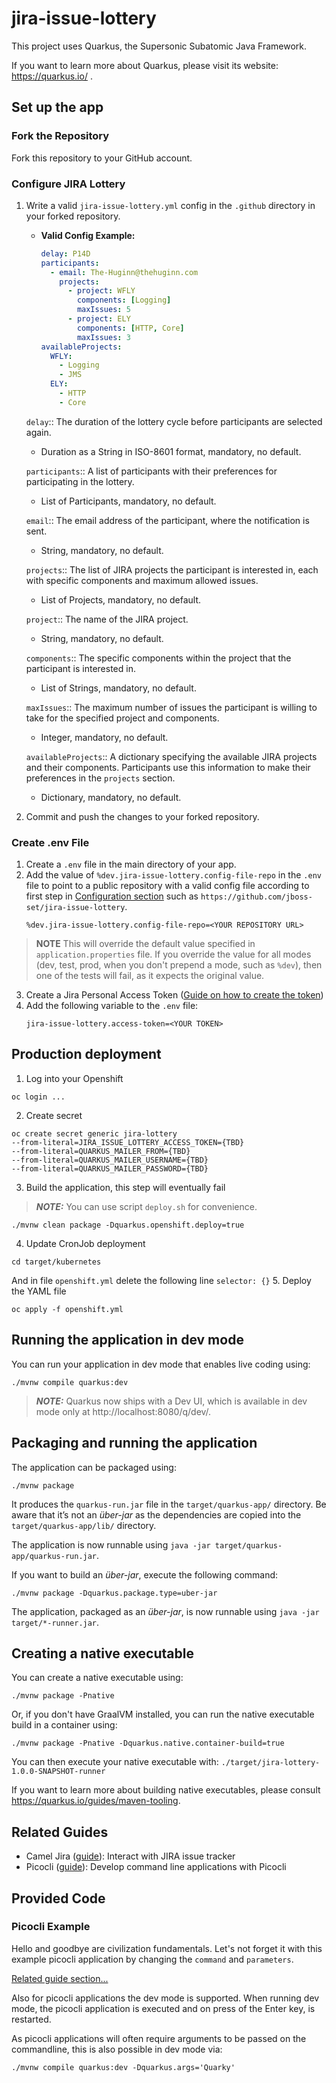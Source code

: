 # jira-issue-lottery

This project uses Quarkus, the Supersonic Subatomic Java Framework.

If you want to learn more about Quarkus, please visit its website: https://quarkus.io/ .

## Set up the app

### Fork the Repository
Fork this repository to your GitHub account.

### Configure JIRA Lottery
1. Write a valid `jira-issue-lottery.yml` config in the `.github` directory in your forked repository.
    - **Valid Config Example:**
      ```yaml
      delay: P14D
      participants:
        - email: The-Huginn@thehuginn.com
          projects:
            - project: WFLY
              components: [Logging]
              maxIssues: 5
            - project: ELY
              components: [HTTP, Core]
              maxIssues: 3
      availableProjects:
        WFLY:
          - Logging
          - JMS
        ELY:
          - HTTP
          - Core
      ```
   `delay`::
   The duration of the lottery cycle before participants are selected again.
   + Duration as a String in ISO-8601 format, mandatory, no default.
   
   `participants`::
   A list of participants with their preferences for participating in the lottery.
   + List of Participants, mandatory, no default.
   
   `email`::
   The email address of the participant, where the notification is sent.
   + String, mandatory, no default.
   
   `projects`::
   The list of JIRA projects the participant is interested in, each with specific components and maximum allowed issues.
   + List of Projects, mandatory, no default.
   
   `project`::
   The name of the JIRA project.
   + String, mandatory, no default.
   
   `components`::
   The specific components within the project that the participant is interested in.
   + List of Strings, mandatory, no default.
   
   `maxIssues`::
   The maximum number of issues the participant is willing to take for the specified project and components.
   + Integer, mandatory, no default.

   `availableProjects`::
   A dictionary specifying the available JIRA projects and their components. Participants use this information to make their preferences in the `projects` section.
   + Dictionary, mandatory, no default.



2. Commit and push the changes to your forked repository.


### Create .env File
1. Create a `.env` file in the main directory of your app.
2. Add the value of `%dev.jira-issue-lottery.config-file-repo` in the `.env` file to point to a public repository with a valid config file according to first step in [Configuration section](#configure-jira-lottery) such as `https://github.com/jboss-set/jira-issue-lottery`.
      ```env
   %dev.jira-issue-lottery.config-file-repo=<YOUR REPOSITORY URL>
> **NOTE** This will override the default value specified in `application.properties` file. If you override the value for all modes (dev, test, prod, when you don't prepend a mode, such as `%dev`), then one of the tests will fail, as it expects the original value.
3. Create a Jira Personal Access Token ([Guide on how to create the token](https://confluence.atlassian.com/enterprise/using-personal-access-tokens-1026032365.html))
4. Add the following variable to the `.env` file:
   ```env
   jira-issue-lottery.access-token=<YOUR TOKEN>
   
## Production deployment
1. Log into your Openshift
```shell
oc login ...
```
2. Create secret
```shell
oc create secret generic jira-lottery
--from-literal=JIRA_ISSUE_LOTTERY_ACCESS_TOKEN={TBD}
--from-literal=QUARKUS_MAILER_FROM={TBD}
--from-literal=QUARKUS_MAILER_USERNAME={TBD}
--from-literal=QUARKUS_MAILER_PASSWORD={TBD}
```
3. Build the application, this step will eventually fail
> **_NOTE:_**  You can use script `deploy.sh` for convenience.
```shell
./mvnw clean package -Dquarkus.openshift.deploy=true
```
4. Update CronJob deployment
```shell
cd target/kubernetes
```
And in file `openshift.yml` delete the following line `selector: {}`
5. Deploy the YAML file
```shell
oc apply -f openshift.yml
```

   
## Running the application in dev mode

You can run your application in dev mode that enables live coding using:
```shell script
./mvnw compile quarkus:dev
```

> **_NOTE:_**  Quarkus now ships with a Dev UI, which is available in dev mode only at http://localhost:8080/q/dev/.

## Packaging and running the application

The application can be packaged using:
```shell script
./mvnw package
```
It produces the `quarkus-run.jar` file in the `target/quarkus-app/` directory.
Be aware that it’s not an _über-jar_ as the dependencies are copied into the `target/quarkus-app/lib/` directory.

The application is now runnable using `java -jar target/quarkus-app/quarkus-run.jar`.

If you want to build an _über-jar_, execute the following command:
```shell script
./mvnw package -Dquarkus.package.type=uber-jar
```

The application, packaged as an _über-jar_, is now runnable using `java -jar target/*-runner.jar`.

## Creating a native executable

You can create a native executable using: 
```shell script
./mvnw package -Pnative
```

Or, if you don't have GraalVM installed, you can run the native executable build in a container using: 
```shell script
./mvnw package -Pnative -Dquarkus.native.container-build=true
```

You can then execute your native executable with: `./target/jira-lottery-1.0.0-SNAPSHOT-runner`

If you want to learn more about building native executables, please consult https://quarkus.io/guides/maven-tooling.

## Related Guides

- Camel Jira ([guide](https://camel.apache.org/camel-quarkus/latest/reference/extensions/jira.html)): Interact with JIRA issue tracker
- Picocli ([guide](https://quarkus.io/guides/picocli)): Develop command line applications with Picocli

## Provided Code

### Picocli Example

Hello and goodbye are civilization fundamentals. Let's not forget it with this example picocli application by changing the <code>command</code> and <code>parameters</code>.

[Related guide section...](https://quarkus.io/guides/picocli#command-line-application-with-multiple-commands)

Also for picocli applications the dev mode is supported. When running dev mode, the picocli application is executed and on press of the Enter key, is restarted.

As picocli applications will often require arguments to be passed on the commandline, this is also possible in dev mode via:
```shell script
./mvnw compile quarkus:dev -Dquarkus.args='Quarky'
```
